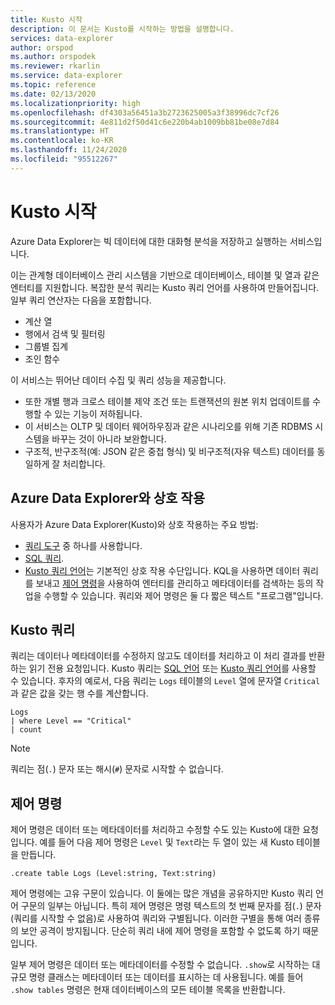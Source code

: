 ```yaml
---
title: Kusto 시작
description: 이 문서는 Kusto를 시작하는 방법을 설명합니다.
services: data-explorer
author: orspod
ms.author: orspodek
ms.reviewer: rkarlin
ms.service: data-explorer
ms.topic: reference
ms.date: 02/13/2020
ms.localizationpriority: high
ms.openlocfilehash: df4303a56451a3b2723625005a3f38996dc7cf26
ms.sourcegitcommit: 4e811d2f50d41c6e220b4ab1009bb81be08e7d84
ms.translationtype: HT
ms.contentlocale: ko-KR
ms.lasthandoff: 11/24/2020
ms.locfileid: "95512267"
---
```

# <a name="getting-started-with-kusto"></a>Kusto 시작

Azure Data Explorer는 빅 데이터에 대한 대화형 분석을 저장하고 실행하는 서비스입니다.

이는 관계형 데이터베이스 관리 시스템을 기반으로 데이터베이스, 테이블 및 열과 같은 엔터티를 지원합니다. 복잡한 분석 쿼리는 Kusto 쿼리 언어를 사용하여 만들어집니다. 일부 쿼리 연산자는 다음을 포함합니다.
* 계산 열
* 행에서 검색 및 필터링
* 그룹별 집계
* 조인 함수

이 서비스는 뛰어난 데이터 수집 및 쿼리 성능을 제공합니다. 
* 또한 개별 행과 크로스 테이블 제약 조건 또는 트랜잭션의 원본 위치 업데이트를 수행할 수 있는 기능이 저하됩니다. 
* 이 서비스는 OLTP 및 데이터 웨어하우징과 같은 시나리오를 위해 기존 RDBMS 시스템을 바꾸는 것이 아니라 보완합니다.
* 구조적, 반구조적(예: JSON 같은 중첩 형식) 및 비구조적(자유 텍스트) 데이터를 동일하게 잘 처리합니다.

## <a name="interacting-with-azure-data-explorer"></a>Azure Data Explorer와 상호 작용

사용자가 Azure Data Explorer(Kusto)와 상호 작용하는 주요 방법:
* [쿼리 도구](../../tools-integrations-overview.md#azure-data-explorer-query-tools) 중 하나를 사용합니다. 
* [SQL 쿼리](../api/tds/t-sql.md).
*  [Kusto 쿼리 언어](../query/index.md)는 기본적인 상호 작용 수단입니다. KQL을 사용하면 데이터 쿼리를 보내고 [제어 명령](../management/index.md)을 사용하여 엔터티를 관리하고 메타데이터를 검색하는 등의 작업을 수행할 수 있습니다.
쿼리와 제어 명령은 둘 다 짧은 텍스트 "프로그램"입니다.

## <a name="kusto-queries"></a>Kusto 쿼리

쿼리는 데이터나 메타데이터를 수정하지 않고도 데이터를 처리하고 이 처리 결과를 반환하는 읽기 전용 요청입니다. Kusto 쿼리는 [SQL 언어](../api/tds/t-sql.md) 또는 [Kusto 쿼리 언어](../query/index.md)를 사용할 수 있습니다. 후자의 예로서, 다음 쿼리는 `Logs` 테이블의 `Level` 열에 문자열 `Critical`과 같은 값을 갖는 행 수를 계산합니다.

```kusto
Logs
| where Level == "Critical"
| count
```

> [!NOTE]
> 쿼리는 점(`.`) 문자 또는 해시(`#`) 문자로 시작할 수 없습니다.

## <a name="control-commands"></a>제어 명령

제어 명령은 데이터 또는 메타데이터를 처리하고 수정할 수도 있는 Kusto에 대한 요청입니다. 예를 들어 다음 제어 명령은 `Level` 및 `Text`라는 두 열이 있는 새 Kusto 테이블을 만듭니다.

```kusto
.create table Logs (Level:string, Text:string)
```

제어 명령에는 고유 구문이 있습니다. 이 둘에는 많은 개념을 공유하지만 Kusto 쿼리 언어 구문의 일부는 아닙니다. 특히 제어 명령은 명령 텍스트의 첫 번째 문자를 점(`.`) 문자(쿼리를 시작할 수 없음)로 사용하여 쿼리와 구별됩니다.
이러한 구별을 통해 여러 종류의 보안 공격이 방지됩니다. 단순히 쿼리 내에 제어 명령을 포함할 수 없도록 하기 때문입니다.

일부 제어 명령은 데이터 또는 메타데이터를 수정할 수 없습니다. `.show`로 시작하는 대규모 명령 클래스는 메타데이터 또는 데이터를 표시하는 데 사용됩니다. 예를 들어 `.show tables` 명령은 현재 데이터베이스의 모든 테이블 목록을 반환합니다.

